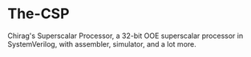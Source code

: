 # The-CSP
Chirag's Superscalar Processor, a 32-bit OOE superscalar processor in SystemVerilog, with assembler, simulator, and a lot more.
